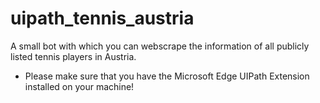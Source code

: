 # uipath_tennis_austria
A small bot with which you can webscrape the information of all publicly listed tennis players in Austria.

- Please make sure that you have the Microsoft Edge UIPath Extension installed on your machine!
